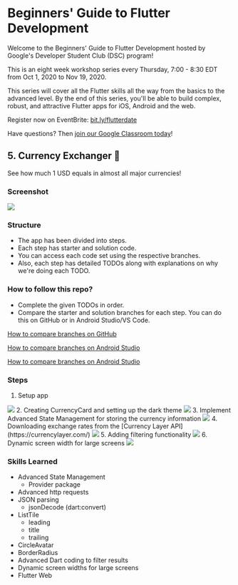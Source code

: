 # Beginners' Guide to Flutter Development

Welcome to the Beginners' Guide to Flutter Development hosted by Google's Developer Student Club (DSC) program!

This is an eight week workshop series every Thursday, 7:00 - 8:30 EDT from Oct 1, 2020 to Nov 19, 2020.

This series will cover all the Flutter skills all the way from the basics to the advanced level.
By the end of this series, you'll be able to build complex, robust, and attractive Flutter apps for iOS, Android and the web.

Register now on EventBrite: [bit.ly/flutterdate](https://bit.ly/flutterdate)

Have questions? Then [join our Google Classroom today](https://classroom.google.com/c/MTYyMzE1MDQwMDcx?cjc=5irho7x)!

## 5. Currency Exchanger 🤑

See how much 1 USD equals in almost all major currencies!

### Screenshot

<img src="assets/screenshot_3.gif">

### Structure

* The app has been divided into steps.
* Each step has starter and solution code.
* You can access each code set using the respective branches.
* Also, each step has detailed TODOs along with explanations on why we're doing each TODO.

### How to follow this repo?

* Complete the given TODOs in order.
* Compare the starter and solution branches for each step. You can do this on GitHub or in Android Studio/VS Code.

[How to compare branches on GitHub](https://docs.github.com/en/free-pro-team@latest/github/committing-changes-to-your-project/comparing-commits#comparing-branches)

[How to compare branches on Android Studio](https://medium.com/better-programming/how-to-use-git-in-android-studio-part-2-93cec67b91b0#:~:text=Go%20to%20%E2%80%9CVSC%E2%80%9D%20%2D%3E,choose%20%E2%80%9CCompare%20with%20current%E2%80%9D.&text=A%20popup%20%E2%80%9CCompare%20feature%20with,to%20commits%2C%20files%20to%20files.)

[How to compare branches on Android Studio](https://stackoverflow.com/a/57833947/11547064)

### Steps

1. Setup app
<img src="assets/screenshot_v1.png">
2. Creating CurrencyCard and setting up the dark theme
<img src="assets/screenshot_v2.png">
3. Implement Advanced State Management for storing the currency information
<img src="assets/screenshot_v3.png">
4. Downloading exchange rates from the [Currency Layer API](https://currencylayer.com/)
<img src="assets/screenshot_v4.gif">
5. Adding filtering functionality
<img src="assets/screenshot_3.gif">
6. Dynamic screen width for large screens
<img src="assets/screenshot_6.gif">

### Skills Learned

* Advanced State Management
  * Provider package 
* Advanced http requests
* JSON parsing
  * jsonDecode (dart:convert)
* ListTile
  * leading
  * title
  * trailing
* CircleAvatar
* BorderRadius
* Advanced Dart coding to filter results
* Dynamic screen widths for large screens
* Flutter Web